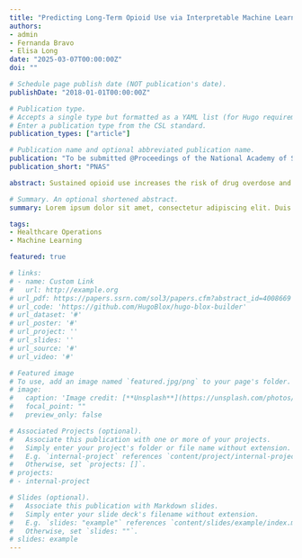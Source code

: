 ```yaml
---
title: "Predicting Long-Term Opioid Use via Interpretable Machine Learning"
authors:
- admin
- Fernanda Bravo
- Elisa Long
date: "2025-03-07T00:00:00Z"
doi: ""

# Schedule page publish date (NOT publication's date).
publishDate: "2018-01-01T00:00:00Z"

# Publication type.
# Accepts a single type but formatted as a YAML list (for Hugo requirements).
# Enter a publication type from the CSL standard.
publication_types: ["article"]

# Publication name and optional abbreviated publication name.
publication: "To be submitted @Proceedings of the National Academy of Sciences"
publication_short: "PNAS"

abstract: Sustained opioid use increases the risk of drug overdose and death, yet identifying patients at risk for long-term use is challenging. Prescription drug monitoring programs (PDMPs) collect data on all controlled substances dispensed, providing an opportunity to predict patients at risk and allow for early intervention by healthcare providers. While machine learning (ML) offers great potential for making these predictions, many models (e.g., neural networks) function as  ``black boxes'', making them difficult for practitioners to interpret and apply. The degree of interpretability typically depends on the number of input variables and whether users understand how those variables influence predictions. In this study, we develop a novel, interpretable risk-scoring rule to predict whether a patient with an opioid prescription eventually becomes a long-term user. Our scoring rule uses an optimization based algorithm riskSLIM (Ustun and Rudin, 2019) that fits a logistic regression with interpretability constraints (e.g., coefficients have to be small integers), which results in a large-scale mixed-integer nonlinear program, and is solved through a specialized cutting-plane algorithm. We analyze deidentified prescription data from California's PDMP, encompassing over 13 million opioid prescriptions dispensed to more than seven million opioid-naive individuals from 2018 to 2019. Our resulting scoring table uses only six variables and can identify over half of long-term opioid users within a month of their initial prescription, with predicted risks closely aligning with observed outcomes. It performs comparably to state-of-the-art machine learning models (e.g., XGBoost) while being much simpler and more customizable. Practitioners could quickly predict risk using basic arithmetic, evaluate the impact of changing input variables on outcomes, and adjust the table to accommodate specific needs and expert judgment. Our work demonstrates how optimization can be used to find interpretable models that perform as well as other high-performing ML models but are easier to understand and apply, opening opportunities for cross-disciplinary research between operations research and computer science.

# Summary. An optional shortened abstract.
summary: Lorem ipsum dolor sit amet, consectetur adipiscing elit. Duis posuere tellus ac convallis placerat. Proin tincidunt magna sed ex sollicitudin condimentum.

tags:
- Healthcare Operations
- Machine Learning

featured: true

# links:
# - name: Custom Link
#   url: http://example.org
# url_pdf: https://papers.ssrn.com/sol3/papers.cfm?abstract_id=4008669
# url_code: 'https://github.com/HugoBlox/hugo-blox-builder'
# url_dataset: '#'
# url_poster: '#'
# url_project: ''
# url_slides: ''
# url_source: '#'
# url_video: '#'

# Featured image
# To use, add an image named `featured.jpg/png` to your page's folder. 
# image:
#   caption: 'Image credit: [**Unsplash**](https://unsplash.com/photos/s9CC2SKySJM)'
#   focal_point: ""
#   preview_only: false

# Associated Projects (optional).
#   Associate this publication with one or more of your projects.
#   Simply enter your project's folder or file name without extension.
#   E.g. `internal-project` references `content/project/internal-project/index.md`.
#   Otherwise, set `projects: []`.
# projects:
# - internal-project

# Slides (optional).
#   Associate this publication with Markdown slides.
#   Simply enter your slide deck's filename without extension.
#   E.g. `slides: "example"` references `content/slides/example/index.md`.
#   Otherwise, set `slides: ""`.
# slides: example
---
```


<!-- This work is driven by the results in my [previous paper](/publication/conference-paper/) on LLMs.

{{% callout note %}}
Create your slides in Markdown - click the *Slides* button to check out the example.
{{% /callout %}}

Add the publication's **full text** or **supplementary notes** here. You can use rich formatting such as including [code, math, and images](https://docs.hugoblox.com/content/writing-markdown-latex/). -->

